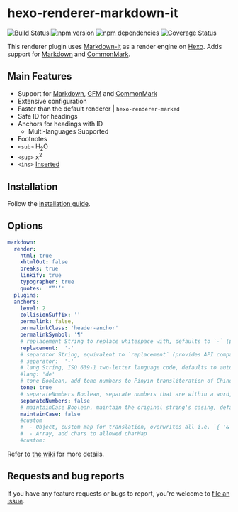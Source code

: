 # hexo-renderer-markdown-it

[![Build Status](https://travis-ci.org/hexojs/hexo-renderer-markdown-it.svg?branch=master)](https://travis-ci.org/hexojs/hexo-renderer-markdown-it)
[![npm version](https://badge.fury.io/js/hexo-renderer-markdown-it.svg)](https://www.npmjs.com/package/hexo-renderer-markdown-it)
[![npm dependencies](https://david-dm.org/hexojs/hexo-renderer-markdown-it.svg)](https://david-dm.org/hexojs/hexo-renderer-markdown-it)
[![Coverage Status](https://coveralls.io/repos/github/hexojs/hexo-renderer-markdown-it/badge.svg?branch=master)](https://coveralls.io/github/hexojs/hexo-renderer-markdown-it?branch=master)

This renderer plugin uses [Markdown-it] as a render engine on [Hexo]. Adds support for [Markdown] and [CommonMark].

## Main Features
- Support for [Markdown], [GFM] and [CommonMark]
- Extensive configuration
- Faster than the default renderer | `hexo-renderer-marked`
- Safe ID for headings
- Anchors for headings with ID
  - Multi-languages Supported
- Footnotes
- `<sub>` H<sub>2</sub>O
- `<sup>` x<sup>2</sup>
- `<ins>` <ins>Inserted</ins>

## Installation
Follow the [installation guide](https://github.com/hexojs/hexo-renderer-markdown-it/wiki/Getting-Started).

## Options

``` yml
markdown:
  render:
    html: true
    xhtmlOut: false
    breaks: true
    linkify: true
    typographer: true
    quotes: '“”‘’'
  plugins:
  anchors:
    level: 2
    collisionSuffix: ''
    permalink: false,
    permalinkClass: 'header-anchor'
    permalinkSymbol: '¶'
    # replacement String to replace whitespace with, defaults to `-` (provides API compatibility with the `slug` module)
    replacement:  '-'
    # separator String, equivalent to `replacement` (provides API compatibility with the `speakingurl` module)
    # separator:  '-'
    # lang String, ISO 639-1 two-letter language code, defaults to auto-detected language
    #lang: 'de'
    # tone Boolean, add tone numbers to Pinyin transliteration of Chinese, defaults to `true`
    tone: true
    # separateNumbers Boolean, separate numbers that are within a word, defaults to `false`
    separateNumbers: false
    # maintainCase Boolean, maintain the original string's casing, defaults to `false`
    maintainCase: false
    #custom
    #  - Object, custom map for translation, overwrites all i.e. `{ '&': '#', '*': ' star ' }`
    #  - Array, add chars to allowed charMap
    #custom:
```

Refer to [the wiki](https://github.com/hexojs/hexo-renderer-markdown-it/wiki) for more details.

## Requests and bug reports
If you have any feature requests or bugs to report, you're welcome to [file an issue](https://github.com/hexojs/hexo-renderer-markdown-it/issues).


[CommonMark]: http://commonmark.org/
[Markdown]: http://daringfireball.net/projects/markdown/
[GFM]: https://help.github.com/articles/github-flavored-markdown/
[Markdown-it]: https://github.com/markdown-it/markdown-it
[Hexo]: http://hexo.io/
